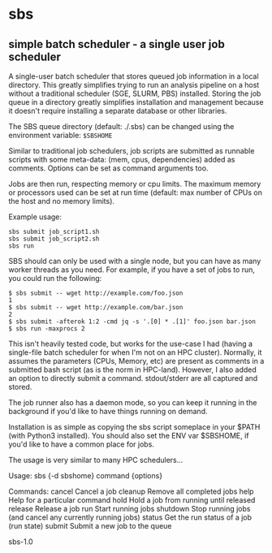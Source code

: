 sbs
====
simple batch scheduler - a single user job scheduler
----

A single-user batch scheduler that stores queued job information in a 
local directory. This greatly simplifies trying to run an analysis 
pipeline on a host without a traditional scheduler (SGE, SLURM, PBS) 
installed. Storing the job queue in a directory greatly simplifies 
installation and management because it doesn't require installing a 
separate database or other libraries.

The SBS queue directory (default: ./.sbs) can be changed using the 
environment variable: `$SBSHOME`

Similar to traditional job schedulers, job scripts are submitted as 
runnable scripts with some meta-data: (mem, cpus, dependencies) added 
as comments. Options can be set as command arguments too.

Jobs are then run, respecting memory or cpu limits. The maximum memory
or processors used can be set at run time (default: max number of CPUs
on the host and no memory limits).

Example usage:

    sbs submit job_script1.sh
    sbs submit job_script2.sh
    sbs run

SBS should can only be used with a single node, but you can have as many worker threads as you need. For example, if you have a set of jobs to run, you could run the following:

    $ sbs submit -- wget http://example.com/foo.json
    1
    $ sbs submit -- wget http://example.com/bar.json
    2
    $ sbs submit -afterok 1:2 -cmd jq -s '.[0] * .[1]' foo.json bar.json
    $ sbs run -maxprocs 2
    
This isn't heavily tested code, but works for the use-case I had (having a single-file batch scheduler for when I'm not on an HPC cluster). Normally, it assumes the parameters (CPUs, Memory, etc) are present as comments in a submitted bash script (as is the norm in HPC-land). However, I also added an option to directly submit a command. stdout/stderr are all captured and stored.

The job runner also has a daemon mode, so you can keep it running in the background if you'd like to have things running on demand.

Installation is as simple as copying the sbs script someplace in your $PATH (with Python3 installed). You should also set the ENV var $SBSHOME, if you'd like to have a common place for jobs.

The usage is very similar to many HPC schedulers...

Usage: sbs {-d sbshome} command {options}

Commands:
  cancel      Cancel a job
  cleanup     Remove all completed jobs
  help        Help for a particular command
  hold        Hold a job from running until released
  release     Release a job
  run         Start running jobs
  shutdown    Stop running jobs (and cancel any currently running jobs)
  status      Get the run status of a job (run state)
  submit      Submit a new job to the queue


sbs-1.0
